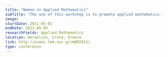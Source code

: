 ```yaml
---
title: "Women in Applied Mathematics"
subTitle: "The aim of this workshop is to promote applied mathematics in Greece in general and among young women looking for a career in science in particular. To do so, we will bring together senior as well as junior women researchers from various areas of Applied Mathematics."
image:
startDate: 2011-05-02
endDate: 2011-05-05
researchFields: Applied Mathematics
location: Heraklion, Crete, Greece
link: http://acmac.tem.uoc.gr/WAM2011/
type: conference
---
```

